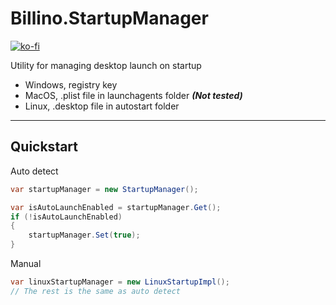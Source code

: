 # Billino.StartupManager

[![ko-fi](https://ko-fi.com/img/githubbutton_sm.svg)](https://ko-fi.com/G2G1SRUJG)

Utility for managing desktop launch on startup

- Windows, registry key
- MacOS, .plist file in launchagents folder ___(Not tested)___
- Linux, .desktop file in autostart folder

---

## Quickstart

Auto detect

```cs
var startupManager = new StartupManager();

var isAutoLaunchEnabled = startupManager.Get();
if (!isAutoLaunchEnabled)
{
	startupManager.Set(true);
}
```

Manual

``` cs
var linuxStartupManager = new LinuxStartupImpl();
// The rest is the same as auto detect
```